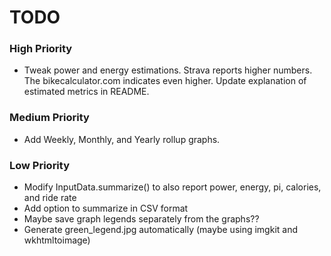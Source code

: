 # TODO

### High Priority
- Tweak power and energy estimations.  Strava reports higher numbers.  The bikecalculator.com indicates even higher.
  Update explanation of estimated metrics in README.

### Medium Priority
- Add Weekly, Monthly, and Yearly rollup graphs.

### Low Priority
- Modify InputData.summarize() to also report power, energy, pi, calories, and ride rate
- Add option to summarize in CSV format
- Maybe save graph legends separately from the graphs??
- Generate green_legend.jpg automatically (maybe using imgkit and wkhtmltoimage)
